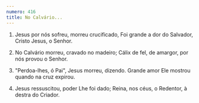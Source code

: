 ```yaml
---
numero: 416
title: No Calvário...
---
```

1. Jesus por nós sofreu, morreu crucificado,
Foi grande a dor do Salvador, Cristo Jesus, o Senhor.

2. No Calvário morreu, cravado no madeiro;
Cálix de fel, de amargor, por nós provou o Senhor.

3. "Perdoa-lhes, ó Pai", Jesus morreu, dizendo.
Grande amor Ele mostrou quando na cruz expirou.

4. Jesus ressuscitou, poder Lhe foi dado;
Reina, nos céus, o Redentor, à destra do Criador.
